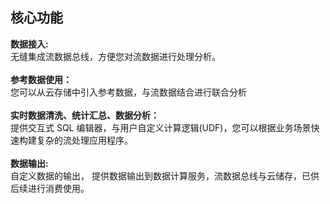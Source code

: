 ## 核心功能<br>
**数据接入:**<br>
无缝集成流数据总线，方便您对流数据进行处理分析。<br><br>
**参考数据使用：**<br>
您可以从云存储中引入参考数据，与流数据结合进行联合分析<br><br>
**实时数据清洗、统计汇总、数据分析：**<br>
提供交互式 SQL 编辑器，与用户自定义计算逻辑(UDF)，您可以根据业务场景快速构建复杂的流处理应用程序。<br><br>
**数据输出:**<br>
自定义数据的输出， 提供数据输出到数据计算服务，流数据总线与云储存，已供后续进行消费使用。

